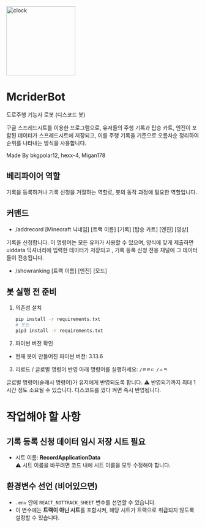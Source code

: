 <img width="180" height="180" alt="clock" src="https://github.com/user-attachments/assets/436dcff9-bd5d-49f5-a6d9-b5df92a73d27" />


# McriderBot
도로주행 기능사 로봇 (디스코드 봇)

구글 스프레드시트를 이용한 프로그램으로, 유저들의 주행 기록과 탑승 카트, 엔진이 포함된 데이터가 스프레드시트에 저장되고, 이를 주행 기록을 기준으로 오름차순 정리하여 순위를 나타내는 방식을 사용합니다.

Made By bkgpolar12, hexx-4, Migan178

## 베리파이어 역할
기록을 등록하거나 기록 신청을 거절하는 역할로, 봇의 동작 과정에 필요한 역할입니다.

## 커맨드
+ /addrecord [Minecraft 닉네임] [트랙 이름] [기록] [탑승 카트] [엔진] [영상]

기록을 신청합니다.
이 명령어는 모든 유저가 사용할 수 있으며, 양식에 맞게 제출하면 uiddata 딕셔너리에 입력한 데이터가 저장되고 , 기록 등록 신청 전용 채널에 그 데이터들이 전송됩니다.

+ /showranking [트랙 이름] [엔진] [모드]

## 봇 실행 전 준비
1. 의존성 설치  
   ```bash
   pip install -r requirements.txt
   # 또는
   pip3 install -r requirements.txt

2. 파이썬 버전 확인
- 현재 봇이 만들어진 파이썬 버전: 3.13.6

3. 리로드 / 글로벌 명령어 반영
아래 명령어를 실행하세요:
`/ㄹㄹㄷ` `/ㅅㅋ`

글로벌 명령어(슬래시 명령어)가 유저에게 반영되도록 합니다.
:warning: 반영되기까지 최대 1시간 정도 소요될 수 있습니다.
디스코드를 껐다 켜면 즉시 반영됩니다.

# 작업해야 할 사항

## 기록 등록 신청 데이터 임시 저장 시트 필요
- 시트 이름: **RecordApplicationData**  
  :warning: 시트 이름을 바꾸려면 코드 내에 시트 이름을 모두 수정해야 합니다.

## 환경변수 선언 (비어있으면)
- `.env` 안에 `REACT_NOTTRACK_SHEET` 변수를 선언할 수 있습니다.  
- 이 변수에는 **트랙이 아닌 시트**를 포함시켜, 해당 시트가 트랙으로 취급되지 않도록 설정할 수 있습니다.

